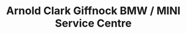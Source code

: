 ---
title: "Arnold Clark Giffnock BMW / MINI Service Centre"
url: /giffnock/arnold-clark-giffnock-bmw-mini-service-centre/
shop: car repair
---